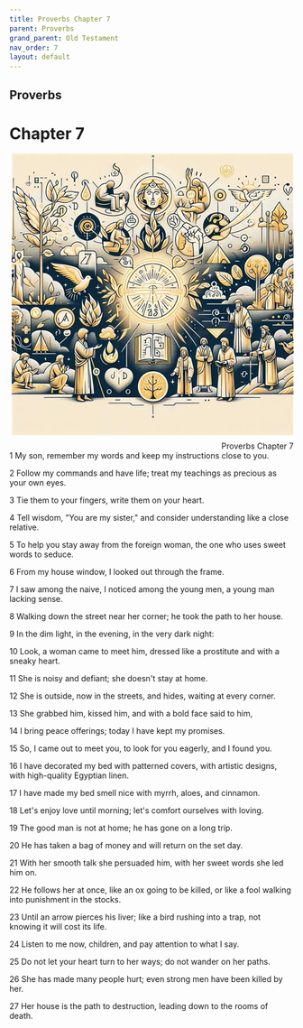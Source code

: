```yaml
---
title: Proverbs Chapter 7
parent: Proverbs
grand_parent: Old Testament
nav_order: 7
layout: default
---
```


## Proverbs

# Chapter 7

<div style="clear: both; text-align: right;">
    <img src="/assets/Image/Proverbs/500/7.jpg" alt="Proverbs Chapter 7" class="chapter-image" style="max-width: 100%; height: auto; float: right; margin: 0 0 10px 10px; padding-left: 10%;">
    <figcaption style="font-size: 14px;">Proverbs Chapter 7</figcaption>
</div>
1 My son, remember my words and keep my instructions close to you.

2 Follow my commands and have life; treat my teachings as precious as your own eyes.

3 Tie them to your fingers, write them on your heart.

4 Tell wisdom, "You are my sister," and consider understanding like a close relative.

5 To help you stay away from the foreign woman, the one who uses sweet words to seduce.

6 From my house window, I looked out through the frame.

7 I saw among the naive, I noticed among the young men, a young man lacking sense.

8 Walking down the street near her corner; he took the path to her house.

9 In the dim light, in the evening, in the very dark night:

10 Look, a woman came to meet him, dressed like a prostitute and with a sneaky heart.

11 She is noisy and defiant; she doesn't stay at home.

12 She is outside, now in the streets, and hides, waiting at every corner.

13 She grabbed him, kissed him, and with a bold face said to him,

14 I bring peace offerings; today I have kept my promises.

15 So, I came out to meet you, to look for you eagerly, and I found you.

16 I have decorated my bed with patterned covers, with artistic designs, with high-quality Egyptian linen.

17 I have made my bed smell nice with myrrh, aloes, and cinnamon.

18 Let's enjoy love until morning; let's comfort ourselves with loving.

19 The good man is not at home; he has gone on a long trip.

20 He has taken a bag of money and will return on the set day.

21 With her smooth talk she persuaded him, with her sweet words she led him on.

22 He follows her at once, like an ox going to be killed, or like a fool walking into punishment in the stocks.

23 Until an arrow pierces his liver; like a bird rushing into a trap, not knowing it will cost its life.

24 Listen to me now, children, and pay attention to what I say.

25 Do not let your heart turn to her ways; do not wander on her paths.

26 She has made many people hurt; even strong men have been killed by her.

27 Her house is the path to destruction, leading down to the rooms of death.


